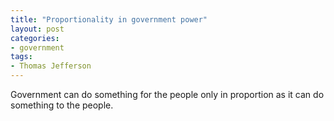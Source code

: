 ```yaml
---
title: "Proportionality in government power"
layout: post
categories:
- government
tags:
- Thomas Jefferson
---
```


Government can do something for the people only in proportion as it can do something to the people.